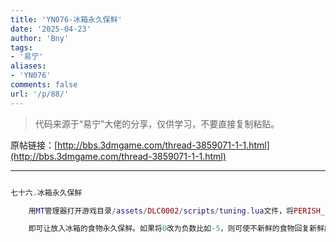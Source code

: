 ```yaml
---
title: 'YN076-冰箱永久保鲜'
date: '2025-04-23'
author: 'Bny'
tags:
- '易宁'
aliases:
- 'YN076'
comments: false
url: '/p/88/'
---
```


> 代码来源于“易宁”大佬的分享，仅供学习，不要直接复制粘贴。

原帖链接：[http://bbs.3dmgame.com/thread-3859071-1-1.html](http://bbs.3dmgame.com/thread-3859071-1-1.html)

---

```lua  

七十六.冰箱永久保鲜

	用MT管理器打开游戏目录/assets/DLC0002/scripts/tuning.lua文件，将PERISH_FRIDGE_MULT = .5,替换为PERISH_FRIDGE_MULT = 0,

	即可让放入冰箱的食物永久保鲜。如果将0改为负数比如-5，则可使不新鲜的食物回复新鲜度

```  

